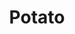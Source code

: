 ---
templateKey: blog-post
title: Potato
description: A widely cultivated tuber.,
featuredpost: false
featuredimage: /img/Potato.png
sellPrice: 80
tags: 
  - Spring
---